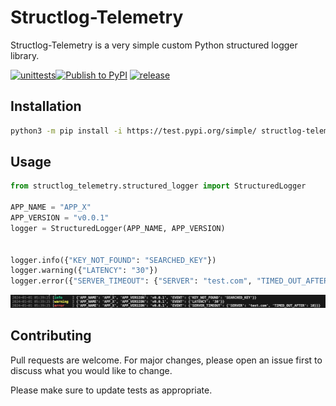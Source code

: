 # Structlog-Telemetry
Structlog-Telemetry is a very simple custom Python structured logger library.

[![unittests](https://github.com/cyber-francis/structlog_telemetry/actions/workflows/pytest.yaml/badge.svg)](https://github.com/cyber-francis/structlog_telemetry/actions/workflows/pytest.yaml)[![Publish to PyPI](https://github.com/cyber-francis/structlog_telemetry/actions/workflows/publish.yaml/badge.svg)](https://github.com/cyber-francis/structlog_telemetry/actions/workflows/publish.yaml) [![release](https://github.com/cyber-francis/structlog_telemetry/actions/workflows/release.yaml/badge.svg)](https://github.com/cyber-francis/structlog_telemetry/actions/workflows/release.yaml)

## Installation
```bash
python3 -m pip install -i https://test.pypi.org/simple/ structlog-telemetry==0.0.7
```

## Usage

```python
from structlog_telemetry.structured_logger import StructuredLogger

APP_NAME = "APP_X"
APP_VERSION = "v0.0.1"
logger = StructuredLogger(APP_NAME, APP_VERSION)


logger.info({"KEY_NOT_FOUND": "SEARCHED_KEY"})
logger.warning({"LATENCY": "30"})
logger.error({"SERVER_TIMEOUT": {"SERVER": "test.com", "TIMED_OUT_AFTER": 10}})
```
<img src="docs/log.png">

## Contributing

Pull requests are welcome. For major changes, please open an issue first
to discuss what you would like to change.

Please make sure to update tests as appropriate.
